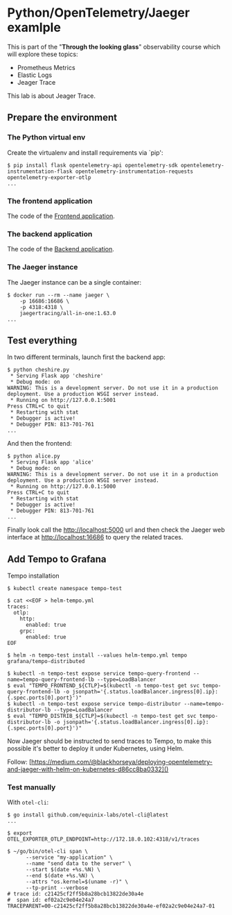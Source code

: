 # Python/OpenTelemetry/Jaeger examlple

This is part of the "**Through the looking glass**" observability course which will
explore these topics:

- Prometheus Metrics
- Elastic Logs
- Jeager Trace

This lab is about Jeager Trace.

## Prepare the environment

### The Python virtual env

Create the virtualenv and install requirements via `pip':

```console
$ pip install flask opentelemetry-api opentelemetry-sdk opentelemetry-instrumentation-flask opentelemetry-instrumentation-requests opentelemetry-exporter-otlp
...
```

### The frontend application

The code of the [Frontend application](cheshire.py).

### The backend application

The code of the [Backend application]().

### The Jaeger instance

The Jaeger instance can be a single container:

```console
$ docker run --rm --name jaeger \
    -p 16686:16686 \
    -p 4318:4318 \
    jaegertracing/all-in-one:1.63.0
...
```

## Test everything

In two different terminals, launch first the backend app:

```console
$ python cheshire.py
 * Serving Flask app 'cheshire'
 * Debug mode: on
WARNING: This is a development server. Do not use it in a production deployment. Use a production WSGI server instead.
 * Running on http://127.0.0.1:5001
Press CTRL+C to quit
 * Restarting with stat
 * Debugger is active!
 * Debugger PIN: 813-701-761
...
```

And then the frontend:

```console
$ python alice.py
 * Serving Flask app 'alice'
 * Debug mode: on
WARNING: This is a development server. Do not use it in a production deployment. Use a production WSGI server instead.
 * Running on http://127.0.0.1:5000
Press CTRL+C to quit
 * Restarting with stat
 * Debugger is active!
 * Debugger PIN: 813-701-761
...
```

Finally look call the [http://localhost:5000](http://localhost:5000) url and
then check the Jaeger web interface at [http://localhost:16686](http://localhost:16686)
to query the related traces.

## Add Tempo to Grafana

Tempo installation

```console
$ kubectl create namespace tempo-test

$ cat <<EOF > helm-tempo.yml
traces:
  otlp:
    http:
      enabled: true
    grpc:
      enabled: true
EOF

$ helm -n tempo-test install --values helm-tempo.yml tempo grafana/tempo-distributed

$ kubectl -n tempo-test expose service tempo-query-frontend --name=tempo-query-frontend-lb --type=LoadBalancer
$ eval "TEMPO_FRONTEND_${CTLP}=$(kubectl -n tempo-test get svc tempo-query-frontend-lb -o jsonpath='{.status.loadBalancer.ingress[0].ip}:{.spec.ports[0].port}')"
$ kubectl -n tempo-test expose service tempo-distributor --name=tempo-distributor-lb --type=LoadBalancer
$ eval "TEMPO_DISTRIB_${CTLP}=$(kubectl -n tempo-test get svc tempo-distributor-lb -o jsonpath='{.status.loadBalancer.ingress[0].ip}:{.spec.ports[0].port}')"
```

Now Jaeger should be instructed to send traces to Tempo, to make this possible
it's better to deploy it under Kubernetes, using Helm.

Follow: [https://medium.com/@blackhorseya/deploying-opentelemetry-and-jaeger-with-helm-on-kubernetes-d86cc8ba0332]()

### Test manually

With `otel-cli`:

```console
$ go install github.com/equinix-labs/otel-cli@latest
...

$ export OTEL_EXPORTER_OTLP_ENDPOINT=http://172.18.0.102:4318/v1/traces

$ ~/go/bin/otel-cli span \
      --service "my-application" \
      --name "send data to the server" \
      --start $(date +%s.%N) \
      --end $(date +%s.%N) \
      --attrs "os.kernel=$(uname -r)" \
      --tp-print --verbose
# trace id: c21425cf2ff5b8a28bcb13822de30a4e
#  span id: ef02a2c9e04e24a7
TRACEPARENT=00-c21425cf2ff5b8a28bcb13822de30a4e-ef02a2c9e04e24a7-01
```
